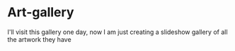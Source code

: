 # Art-gallery
I'll visit this gallery one day, now I am just creating a slideshow gallery of all the artwork they have
